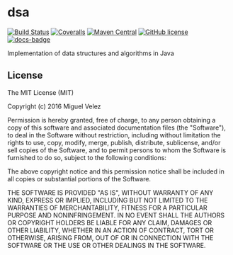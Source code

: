 # dsa

[![Build Status](https://travis-ci.org/mijecu25/dsa.svg?branch=master)](https://travis-ci.org/mijecu25/dsa)
[![Coveralls](https://img.shields.io/coveralls/mijecu25/dsa.svg?branch=master)](https://coveralls.io/github/mijecu25/dsa?branch=master)
[![Maven Central](https://maven-badges.herokuapp.com/maven-central/com.mijecu25/dsa/badge.svg)](http://search.maven.org/#search%7Cga%7C1%7Ca%3A%22dsa%22)
[![GitHub license](https://img.shields.io/badge/license-MIT-blue.svg)](https://raw.githubusercontent.com/mijecu25/dsa/master/LICENSE)
[![docs-badge](https://img.shields.io/badge/API-docs-blue.svg)](http://www.mijecu25.com/software/dsa/)

Implementation of data structures and algorithms in Java

## License

The MIT License (MIT)

Copyright (c) 2016 Miguel Velez

Permission is hereby granted, free of charge, to any person obtaining a copy
of this software and associated documentation files (the "Software"), to deal
in the Software without restriction, including without limitation the rights
to use, copy, modify, merge, publish, distribute, sublicense, and/or sell
copies of the Software, and to permit persons to whom the Software is
furnished to do so, subject to the following conditions:

The above copyright notice and this permission notice shall be included in all
copies or substantial portions of the Software.

THE SOFTWARE IS PROVIDED "AS IS", WITHOUT WARRANTY OF ANY KIND, EXPRESS OR
IMPLIED, INCLUDING BUT NOT LIMITED TO THE WARRANTIES OF MERCHANTABILITY,
FITNESS FOR A PARTICULAR PURPOSE AND NONINFRINGEMENT. IN NO EVENT SHALL THE
AUTHORS OR COPYRIGHT HOLDERS BE LIABLE FOR ANY CLAIM, DAMAGES OR OTHER
LIABILITY, WHETHER IN AN ACTION OF CONTRACT, TORT OR OTHERWISE, ARISING FROM,
OUT OF OR IN CONNECTION WITH THE SOFTWARE OR THE USE OR OTHER DEALINGS IN THE
SOFTWARE.
